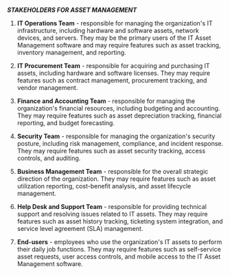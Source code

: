 ***STAKEHOLDERS FOR ASSET MANAGEMENT***


1.  **IT Operations Team** - responsible for managing the
    organization\'s IT infrastructure, including hardware and software
    assets, network devices, and servers. They may be the primary users
    of the IT Asset Management software and may require features such as
    asset tracking, inventory management, and reporting.

2.  **IT Procurement Team** - responsible for acquiring and purchasing
    IT assets, including hardware and software licenses. They may
    require features such as contract management, procurement tracking,
    and vendor management.

3.  **Finance and Accounting Team** - responsible for managing the
    organization\'s financial resources, including budgeting and
    accounting. They may require features such as asset depreciation
    tracking, financial reporting, and budget forecasting.

4.  **Security Team** - responsible for managing the organization\'s
    security posture, including risk management, compliance, and
    incident response. They may require features such as asset security
    tracking, access controls, and auditing.

5.  **Business Management Team** - responsible for the overall strategic
    direction of the organization. They may require features such as
    asset utilization reporting, cost-benefit analysis, and asset
    lifecycle management.

6.  **Help Desk and Support Team** - responsible for providing technical
    support and resolving issues related to IT assets. They may require
    features such as asset history tracking, ticketing system
    integration, and service level agreement (SLA) management.

7.  **End-users** - employees who use the organization\'s IT assets to
    perform their daily job functions. They may require features such as
    self-service asset requests, user access controls, and mobile access
    to the IT Asset Management software.


